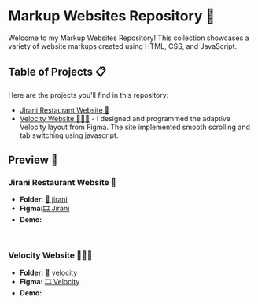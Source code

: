 # Markup Websites Repository 🚀

Welcome to my Markup Websites Repository! This collection showcases a variety of website markups created using HTML, CSS, and JavaScript.

## Table of Projects 📋

Here are the projects you'll find in this repository:

- [Jirani Restaurant Website 🥩](#jirani-restaurant-website-)
- [Velocity Website 👨🏻‍💻](#velocity-website-) - I designed and programmed the adaptive Velocity layout from Figma. The site implemented smooth scrolling and tab switching using javascript.

## Preview 🌟

### Jirani Restaurant Website 🥩

- **Folder:** [📁 jirani](/jirani/)
- **Figma:**[🎞️ Jirani]()
- **Demo:**

<br>

### Velocity Website 👨🏻‍💻

- **Folder:** [📁 velocity](/velocity/)
- **Figma:** [🎞️ Velocity](https://www.figma.com/file/iZeRXiF9s6pAxLI11oweaK/Velocity?type=design&mode=design&t=xJVmC0qucVrsVSTo-1)
- **Demo:**

<br>
